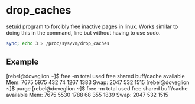 # drop_caches

setuid program to forcibly free inactive pages in linux. Works similar to doing this in the command, line but without having to use sudo.

```bash
sync; echo 3 > /proc/sys/vm/drop_caches
```

## Example

[rebel@doveglion ~]$ free -m
              total        used        free      shared  buff/cache   available
Mem:           7675        5975         432          74        1267        1383
Swap:          2047         532        1515
[rebel@doveglion ~]$ purge
[rebel@doveglion ~]$ free -m
              total        used        free      shared  buff/cache   available
Mem:           7675        5530        1788          68         355        1839
Swap:          2047         532        1515

